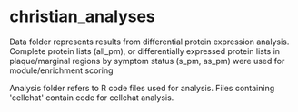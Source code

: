 # christian_analyses

Data folder represents results from differential protein expression analysis. Complete protein lists (all_pm), or differentially expressed protein lists in plaque/marginal regions by symptom status (s_pm, as_pm) were used for module/enrichment scoring

Analysis folder refers to R code files used for analysis. Files containing 'cellchat' contain code for cellchat analysis.
